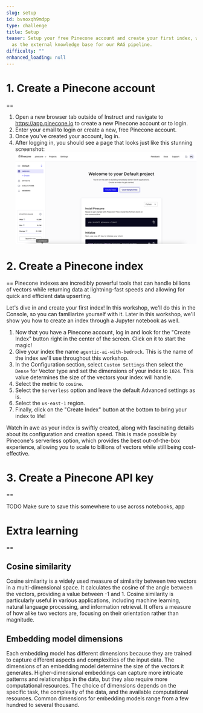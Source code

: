 ```yaml
---
slug: setup
id: bvnoxqh9mdpp
type: challenge
title: Setup
teaser: Setup your free Pinecone account and create your first index, which will serve
  as the external knowledge base for our RAG pipeline.
difficulty: ""
enhanced_loading: null
---
```

# 1. Create a Pinecone account
==
1. Open a new browser tab outside of Instruct and navigate to https://app.pinecone.io to create a new Pinecone account or to login.
2. Enter your email to login or create a new, free Pinecone account.
3. Once you've created your account, log in.
4. After logging in, you should see a page that looks just like this stunning screenshot:
![pinecone_aws_workshop_pinecone_account_creation.png](../assets/pinecone_aws_workshop_pinecone_account_creation.png)

# 2. Create a Pinecone index
==
Pinecone indexes are incredibly powerful tools that can handle billions of vectors while returning data at lightning-fast speeds and allowing for quick and efficient data upserting.

Let's dive in and create your first index! In this workshop, we'll do this in the Console, so you can familiarize yourself with it. Later in this workshop, we'll show you how to create an index through a Jupyter notebook as well.

1. Now that you have a Pinecone account, log in and look for the "Create Index" button right in the center of the screen. Click on it to start the magic!
2. Give your index the name `agentic-ai-with-bedrock`. This is the name of the index we'll use throughout this workshop.
3. In the Configuration section, select `Custom Settings` then select the `Dense` for Vector type and set the dimensions of your index to `1024`. This value determines the size of the vectors your index will handle.
4. Select the metric to `cosine`.
5. Select the `Serverless` option and leave the default Advanced settings as is.
6. Select the `us-east-1` region.
7. Finally, click on the "Create Index" button at the bottom to bring your index to life!

Watch in awe as your index is swiftly created, along with fascinating details about its configuration and creation speed. This is made possible by Pinecone's serverless option, which provides the best out-of-the-box experience, allowing you to scale to billions of vectors while still being cost-effective.

# 3. Create a Pinecone API key
==

TODO
Make sure to save this somewhere to use across notebooks, app

# Extra learning
==
## Cosine similarity

Cosine similarity is a widely used measure of similarity between two vectors in a multi-dimensional space. It calculates the cosine of the angle between the vectors, providing a value between -1 and 1. Cosine similarity is particularly useful in various applications, including machine learning, natural language processing, and information retrieval. It offers a measure of how alike two vectors are, focusing on their orientation rather than magnitude.

## Embedding model dimensions

Each embedding model has different dimensions because they are trained to capture different aspects and complexities of the input data. The dimensions of an embedding model determine the size of the vectors it generates. Higher-dimensional embeddings can capture more intricate patterns and relationships in the data, but they also require more computational resources. The choice of dimensions depends on the specific task, the complexity of the data, and the available computational resources. Common dimensions for embedding models range from a few hundred to several thousand.